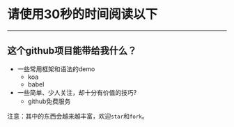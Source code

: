 # 请使用30秒的时间阅读以下
------
## 这个github项目能带给我什么？
* 一些常用框架和语法的demo
	* koa
	* babel
* 一些简单、少人关注，却十分有价值的技巧?
	* github免费服务


注意：其中的东西会越来越丰富，欢迎`star`和`fork`。

